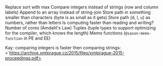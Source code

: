 Replace sort with max
Compare integers instead of strings (row and column labels)
Append to an array instead of string-join
Store path in something smaller than characters (byte is as small as it gets)
Store path (d, l, u) as numbers, rather than letters
Is computing faster than reading and writing?
Number of cores (Amdahl's Law)
Tuples (tuple types to support optimizing for the compiler, which knows the length)
Memo functions (`@saxon:memo-function` in PE and EE)

Kay: comparing integers is faster then comparing strings:
<`https://archive.xmlprague.cz/2015/files/xmlprague-2015-proceedings.pdf>
